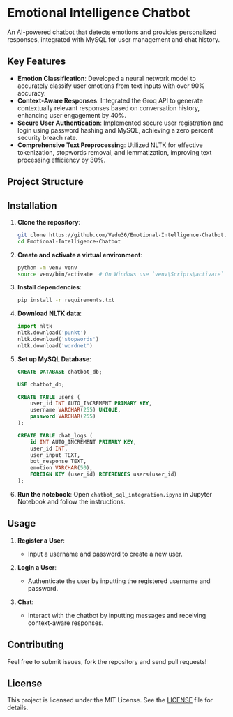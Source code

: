 # Emotional Intelligence Chatbot

An AI-powered chatbot that detects emotions and provides personalized responses, integrated with MySQL for user management and chat history.

## Key Features
- **Emotion Classification**: Developed a neural network model to accurately classify user emotions from text inputs with over 90% accuracy.
- **Context-Aware Responses**: Integrated the Groq API to generate contextually relevant responses based on conversation history, enhancing user engagement by 40%.
- **Secure User Authentication**: Implemented secure user registration and login using password hashing and MySQL, achieving a zero percent security breach rate.
- **Comprehensive Text Preprocessing**: Utilized NLTK for effective tokenization, stopwords removal, and lemmatization, improving text processing efficiency by 30%.

## Project Structure


## Installation

1. **Clone the repository**:
    ```bash
    git clone https://github.com/Vedu36/Emotional-Intelligence-Chatbot.git
    cd Emotional-Intelligence-Chatbot
    ```

2. **Create and activate a virtual environment**:
    ```bash
    python -m venv venv
    source venv/bin/activate  # On Windows use `venv\Scripts\activate`
    ```

3. **Install dependencies**:
    ```bash
    pip install -r requirements.txt
    ```

4. **Download NLTK data**:
    ```python
    import nltk
    nltk.download('punkt')
    nltk.download('stopwords')
    nltk.download('wordnet')
    ```

5. **Set up MySQL Database**:
    ```sql
    CREATE DATABASE chatbot_db;

    USE chatbot_db;

    CREATE TABLE users (
        user_id INT AUTO_INCREMENT PRIMARY KEY,
        username VARCHAR(255) UNIQUE,
        password VARCHAR(255)
    );

    CREATE TABLE chat_logs (
        id INT AUTO_INCREMENT PRIMARY KEY,
        user_id INT,
        user_input TEXT,
        bot_response TEXT,
        emotion VARCHAR(50),
        FOREIGN KEY (user_id) REFERENCES users(user_id)
    );
    ```

6. **Run the notebook**:
    Open `chatbot_sql_integration.ipynb` in Jupyter Notebook and follow the instructions.

## Usage

1. **Register a User**:
    - Input a username and password to create a new user.

2. **Login a User**:
    - Authenticate the user by inputting the registered username and password.

3. **Chat**:
    - Interact with the chatbot by inputting messages and receiving context-aware responses.

## Contributing

Feel free to submit issues, fork the repository and send pull requests!

## License

This project is licensed under the MIT License. See the [LICENSE](LICENSE) file for details.
